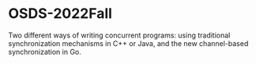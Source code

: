 # OSDS-2022Fall
 Two different ways of writing concurrent programs: using traditional synchronization mechanisms in C++ or Java, and the new channel-based synchronization in Go.
